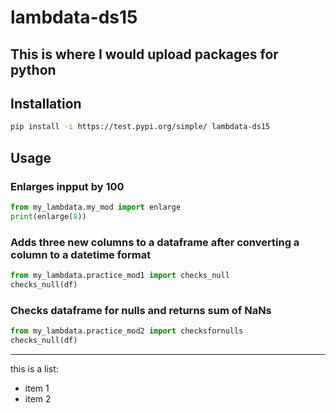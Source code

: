 # lambdata-ds15

## This is where I would upload packages for python

## Installation

```sh
pip install -i https://test.pypi.org/simple/ lambdata-ds15
```

## Usage

### Enlarges inpput by 100

```py
from my_lambdata.my_mod import enlarge
print(enlarge(8))
```

### Adds three new columns to a dataframe after converting a column to a datetime format

```py
from my_lambdata.practice_mod1 import checks_null
checks_null(df)
```

### Checks dataframe for nulls and returns sum of NaNs

```py
from my_lambdata.practice_mod2 import checksfornulls
checks_null(df)
```

<hr>

this is a list:

+ item 1
+ item 2